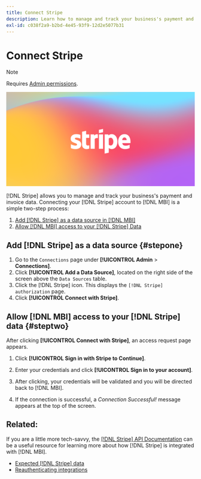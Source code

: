 ```yaml
---
title: Connect Stripe
description: Learn how to manage and track your business's payment and invoice data.
exl-id: c038f2a9-b2bd-4e45-93f9-12d2e5077b31
---
```

# Connect Stripe

>[!NOTE]
>
>Requires [Admin permissions](../../../administrator/user-management/user-management.md).

![](../../../assets/stripe-logo.png)

[!DNL Stripe] allows you to manage and track your business's payment and invoice data. Connecting your [!DNL Stripe] account to [!DNL MBI] is a simple two-step process:

1. [Add [!DNL Stripe] as a data source in [!DNL MBI]](#stepone)
1. [Allow [!DNL MBI] access to your [!DNL Stripe] Data](#steptwo)

## Add [!DNL Stripe] as a data source {#stepone}

1. Go to the `Connections` page under **[!UICONTROL Admin** > **Connections]**.
1. Click **[!UICONTROL Add a Data Source]**, located on the right side of the screen above the `Data Sources` table.
1. Click the [!DNL Stripe] icon. This displays the `[!DNL Stripe] authorization` page.
1. Click **[!UICONTROL Connect with Stripe]**.

## Allow [!DNL MBI] access to your [!DNL Stripe] data {#steptwo}

After clicking **[!UICONTROL Connect with Stripe]**, an access request page appears.

1. Click **[!UICONTROL Sign in with Stripe to Continue]**.

1. Enter your credentials and click **[!UICONTROL Sign in to your account]**.

1. After clicking, your credentials will be validated and you will be directed back to [!DNL MBI].

1. If the connection is successful, a *Connection Successful!* message appears at the top of the screen.

## Related:

If you are a little more tech-savvy, the [[!DNL Stripe] API Documentation](https://stripe.com/docs/api) can be a useful resource for learning more about how [!DNL Stripe] is integrated with [!DNL MBI].

* [Expected [!DNL Stripe] data](../integrations/stripe-data.md)
* [Reauthenticating integrations](https://experienceleague.adobe.com/docs/commerce-knowledge-base/kb/how-to/mbi-reauthenticating-integrations.html?lang=en)
